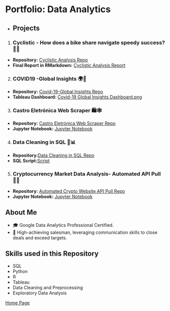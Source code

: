 # Portfolio: Data Analytics

- ## Projects

1. ### Cyclistic - How does a bike share navigate speedy success? 🚴‍♂️

- **Repository:** [Cyclistic Analysis Repo](https://github.com/fcmribeiro22/Cyclistic-How-does-a-bike-share-navigate-speedy-success)
- **Final Report in RMarkdown:** [Cyclistic Analysis Report](https://fcmribeiro22.github.io/Cyclistic-How-does-a-bike-share-navigate-speedy-success/)

2. ### COVID19 -Global Insights 🌍🦠
- **Repository:** [Covid-19-Global Insights Repo](https://github.com/fcmribeiro22/COVID19-Global-Insights)
- **Tableau Dashboard:** [Covid-19 Global Insights Dashboard.png](https://github.com/fcmribeiro22/COVID19-Global-Insights/blob/main/Visualizations/Covid-19-Global_Insights_Dashboard.png)
  
3. ### Castro Eletrónica Web Scraper 🛍️🕸️
- **Repository:** [Castro Eletrónica Web Scraper Repo](https://github.com/fcmribeiro22/Castro-Eletronica-Web-Scraper)
- **Jupyter Notebook:** [Jupyter Notebook](https://github.com/fcmribeiro22/Castro-Eletronica-Web-Scraper/blob/main/Castro%20Eletr%C3%B3nica%20Web%20Scraper%20Project.ipynb)

4. ### Data Cleaning in SQL 🧹📊
- **Repository:**[Data Cleaning in SQL Repo](https://github.com/fcmribeiro22/Data-Cleaning-in-SQL)
- **SQL Script:**[Script](https://github.com/fcmribeiro22/Data-Cleaning-in-SQL/blob/main/Data_Cleaning_in_SQL.sql)

5. ### Cryptocurrency Market Data Analysis- Automated API Pull 🚀💎
- **Repository:** [Automated Crypto Website API Pull Repo](https://github.com/fcmribeiro22/Automated-Crypto-Website-API-pull)
- **Jupyter Notebook:** [Jupyter Notebook](https://github.com/fcmribeiro22/Cryptocurrency-Market-Data-Analysis/blob/main/Automated%20Crypto%20Website%20API%20Pull%20.ipynb)
  
  
## About Me

- 🎓 Google Data Analytics Professional Certified.
- 💼 High-achieving salesman, leveraging communication skills to close deals and exceed targets.


  

## Skills used in this Repository

- SQL
- Python
- R 
- Tableau
- Data Cleaning and Preprocessing
- Exploratory Data Analysis

[Home Page](https://github.com/fcmribeiro22)




